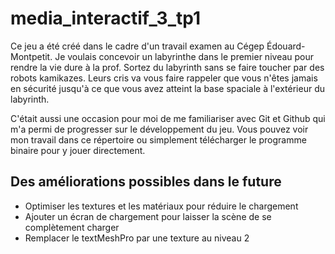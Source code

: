 # media_interactif_3_tp1

Ce jeu a été créé dans le cadre d'un travail examen au Cégep Édouard-Montpetit.
Je voulais concevoir un labyrinthe dans le premier niveau pour rendre la vie dure à la prof.
Sortez du labyrinth sans se faire toucher par des robots kamikazes. Leurs cris va vous faire 
rappeler que vous n'êtes jamais en sécurité jusqu'à ce que vous avez atteint la base spaciale
à l'extérieur du labyrinth.

C'était aussi une occasion pour moi de me familiariser avec Git et Github qui m'a permi de progresser sur le développement
du jeu. Vous pouvez voir mon travail dans ce répertoire ou simplement télécharger le programme binaire pour y jouer directement.

## Des améliorations possibles dans le future

* Optimiser les textures et les matériaux pour réduire le chargement
* Ajouter un écran de chargement pour laisser la scène de se complètement charger
* Remplacer le textMeshPro par une texture au niveau 2
